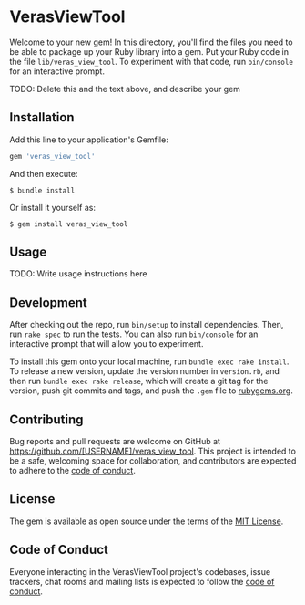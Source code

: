 # VerasViewTool

Welcome to your new gem! In this directory, you'll find the files you need to be able to package up your Ruby library into a gem. Put your Ruby code in the file `lib/veras_view_tool`. To experiment with that code, run `bin/console` for an interactive prompt.

TODO: Delete this and the text above, and describe your gem

## Installation

Add this line to your application's Gemfile:

```ruby
gem 'veras_view_tool'
```

And then execute:

    $ bundle install

Or install it yourself as:

    $ gem install veras_view_tool

## Usage

TODO: Write usage instructions here

## Development

After checking out the repo, run `bin/setup` to install dependencies. Then, run `rake spec` to run the tests. You can also run `bin/console` for an interactive prompt that will allow you to experiment.

To install this gem onto your local machine, run `bundle exec rake install`. To release a new version, update the version number in `version.rb`, and then run `bundle exec rake release`, which will create a git tag for the version, push git commits and tags, and push the `.gem` file to [rubygems.org](https://rubygems.org).

## Contributing

Bug reports and pull requests are welcome on GitHub at https://github.com/[USERNAME]/veras_view_tool. This project is intended to be a safe, welcoming space for collaboration, and contributors are expected to adhere to the [code of conduct](https://github.com/[USERNAME]/veras_view_tool/blob/master/CODE_OF_CONDUCT.md).


## License

The gem is available as open source under the terms of the [MIT License](https://opensource.org/licenses/MIT).

## Code of Conduct

Everyone interacting in the VerasViewTool project's codebases, issue trackers, chat rooms and mailing lists is expected to follow the [code of conduct](https://github.com/[USERNAME]/veras_view_tool/blob/master/CODE_OF_CONDUCT.md).
